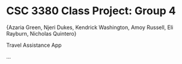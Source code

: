 # CSC 3380 Class Project: Group 4

{Azaria Green, Njeri Dukes, Kendrick Washington, Amoy Russell, Eli Rayburn, Nicholas Quintero}

Travel Assistance App

...
